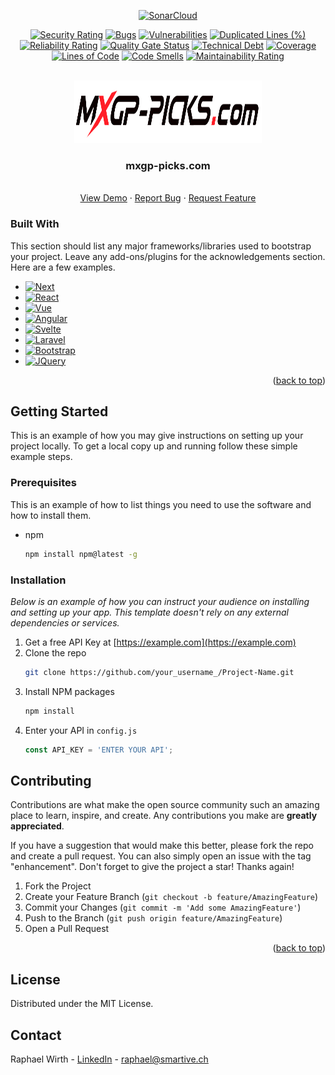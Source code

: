 <div align="center">

[![SonarCloud](https://sonarcloud.io/images/project_badges/sonarcloud-white.svg)](https://sonarcloud.io/summary/new_code?id=rawi96_mxgp-picks)

</div>

<div align="center">

[![Security Rating](https://sonarcloud.io/api/project_badges/measure?project=rawi96_mxgp-picks&metric=security_rating)](https://sonarcloud.io/summary/new_code?id=rawi96_mxgp-picks)
[![Bugs](https://sonarcloud.io/api/project_badges/measure?project=rawi96_mxgp-picks&metric=bugs)](https://sonarcloud.io/summary/new_code?id=rawi96_mxgp-picks)
[![Vulnerabilities](https://sonarcloud.io/api/project_badges/measure?project=rawi96_mxgp-picks&metric=vulnerabilities)](https://sonarcloud.io/summary/new_code?id=rawi96_mxgp-picks)
[![Duplicated Lines (%)](https://sonarcloud.io/api/project_badges/measure?project=rawi96_mxgp-picks&metric=duplicated_lines_density)](https://sonarcloud.io/summary/new_code?id=rawi96_mxgp-picks)
[![Reliability Rating](https://sonarcloud.io/api/project_badges/measure?project=rawi96_mxgp-picks&metric=reliability_rating)](https://sonarcloud.io/summary/new_code?id=rawi96_mxgp-picks)
[![Quality Gate Status](https://sonarcloud.io/api/project_badges/measure?project=rawi96_mxgp-picks&metric=alert_status)](https://sonarcloud.io/summary/new_code?id=rawi96_mxgp-picks)
[![Technical Debt](https://sonarcloud.io/api/project_badges/measure?project=rawi96_mxgp-picks&metric=sqale_index)](https://sonarcloud.io/summary/new_code?id=rawi96_mxgp-picks)
[![Coverage](https://sonarcloud.io/api/project_badges/measure?project=rawi96_mxgp-picks&metric=coverage)](https://sonarcloud.io/summary/new_code?id=rawi96_mxgp-picks)
[![Lines of Code](https://sonarcloud.io/api/project_badges/measure?project=rawi96_mxgp-picks&metric=ncloc)](https://sonarcloud.io/summary/new_code?id=rawi96_mxgp-picks)
[![Code Smells](https://sonarcloud.io/api/project_badges/measure?project=rawi96_mxgp-picks&metric=code_smells)](https://sonarcloud.io/summary/new_code?id=rawi96_mxgp-picks)
[![Maintainability Rating](https://sonarcloud.io/api/project_badges/measure?project=rawi96_mxgp-picks&metric=sqale_rating)](https://sonarcloud.io/summary/new_code?id=rawi96_mxgp-picks)

</div>

<!-- PROJECT LOGO -->
<br />
<div align="center">
  <a href="https://github.com/rawi96/mxgp-picks">
    <img src="public/images/logo_black.svg" alt="Logo" width="300" height="100">
  </a>

  <h3 align="center">mxgp-picks.com</h3>

  <p align="center">
    <br />
    <a href="https://mxgp-picks.com">View Demo</a>
    ·
    <a href="https://github.com/rawi96/mxgp-picks/issues">Report Bug</a>
    ·
    <a href="https://github.com/rawi96/mxgp-picks/issues">Request Feature</a>
  </p>
</div>

### Built With

This section should list any major frameworks/libraries used to bootstrap your project. Leave any add-ons/plugins for the acknowledgements section. Here are a few examples.

- [![Next][next.js]][next-url]
- [![React][react.js]][react-url]
- [![Vue][vue.js]][vue-url]
- [![Angular][angular.io]][angular-url]
- [![Svelte][svelte.dev]][svelte-url]
- [![Laravel][laravel.com]][laravel-url]
- [![Bootstrap][bootstrap.com]][bootstrap-url]
- [![JQuery][jquery.com]][jquery-url]

<p align="right">(<a href="#readme-top">back to top</a>)</p>

<!-- GETTING STARTED -->

## Getting Started

This is an example of how you may give instructions on setting up your project locally.
To get a local copy up and running follow these simple example steps.

### Prerequisites

This is an example of how to list things you need to use the software and how to install them.

- npm
  ```sh
  npm install npm@latest -g
  ```

### Installation

_Below is an example of how you can instruct your audience on installing and setting up your app. This template doesn't rely on any external dependencies or services._

1. Get a free API Key at [https://example.com](https://example.com)
2. Clone the repo
   ```sh
   git clone https://github.com/your_username_/Project-Name.git
   ```
3. Install NPM packages
   ```sh
   npm install
   ```
4. Enter your API in `config.js`
   ```js
   const API_KEY = 'ENTER YOUR API';
   ```

<!-- CONTRIBUTING -->

## Contributing

Contributions are what make the open source community such an amazing place to learn, inspire, and create. Any contributions you make are **greatly appreciated**.

If you have a suggestion that would make this better, please fork the repo and create a pull request. You can also simply open an issue with the tag "enhancement".
Don't forget to give the project a star! Thanks again!

1. Fork the Project
2. Create your Feature Branch (`git checkout -b feature/AmazingFeature`)
3. Commit your Changes (`git commit -m 'Add some AmazingFeature'`)
4. Push to the Branch (`git push origin feature/AmazingFeature`)
5. Open a Pull Request

<p align="right">(<a href="#readme-top">back to top</a>)</p>

<!-- LICENSE -->

## License

Distributed under the MIT License.

<!-- CONTACT -->

## Contact

Raphael Wirth - [LinkedIn](https://www.linkedin.com/in/raphael-wirth-0aa59b203/) - raphael@smartive.ch

[contributors-shield]: https://img.shields.io/github/contributors/othneildrew/Best-README-Template.svg?style=for-the-badge
[contributors-url]: https://github.com/othneildrew/Best-README-Template/graphs/contributors
[forks-shield]: https://img.shields.io/github/forks/othneildrew/Best-README-Template.svg?style=for-the-badge
[forks-url]: https://github.com/othneildrew/Best-README-Template/network/members
[stars-shield]: https://img.shields.io/github/stars/othneildrew/Best-README-Template.svg?style=for-the-badge
[stars-url]: https://github.com/othneildrew/Best-README-Template/stargazers
[issues-shield]: https://img.shields.io/github/issues/othneildrew/Best-README-Template.svg?style=for-the-badge
[issues-url]: https://github.com/othneildrew/Best-README-Template/issues
[license-shield]: https://img.shields.io/github/license/othneildrew/Best-README-Template.svg?style=for-the-badge
[license-url]: https://github.com/othneildrew/Best-README-Template/blob/master/LICENSE.txt
[linkedin-shield]: https://img.shields.io/badge/-LinkedIn-black.svg?style=for-the-badge&logo=linkedin&colorB=555
[linkedin-url]: https://linkedin.com/in/othneildrew
[product-screenshot]: images/screenshot.png
[next.js]: https://img.shields.io/badge/next.js-000000?style=for-the-badge&logo=nextdotjs&logoColor=white
[next-url]: https://nextjs.org/
[react.js]: https://img.shields.io/badge/React-20232A?style=for-the-badge&logo=react&logoColor=61DAFB
[react-url]: https://reactjs.org/
[vue.js]: https://img.shields.io/badge/Vue.js-35495E?style=for-the-badge&logo=vuedotjs&logoColor=4FC08D
[vue-url]: https://vuejs.org/
[angular.io]: https://img.shields.io/badge/Angular-DD0031?style=for-the-badge&logo=angular&logoColor=white
[angular-url]: https://angular.io/
[svelte.dev]: https://img.shields.io/badge/Svelte-4A4A55?style=for-the-badge&logo=svelte&logoColor=FF3E00
[svelte-url]: https://svelte.dev/
[laravel.com]: https://img.shields.io/badge/Laravel-FF2D20?style=for-the-badge&logo=laravel&logoColor=white
[laravel-url]: https://laravel.com
[bootstrap.com]: https://img.shields.io/badge/Bootstrap-563D7C?style=for-the-badge&logo=bootstrap&logoColor=white
[bootstrap-url]: https://getbootstrap.com
[jquery.com]: https://img.shields.io/badge/jQuery-0769AD?style=for-the-badge&logo=jquery&logoColor=white
[jquery-url]: https://jquery.com
